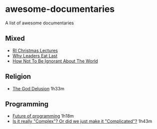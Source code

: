 # awesome-documentaries
A list of awesome documentaries

## Mixed
- [RI Christmas Lectures](http://richannel.org/christmas-lectures)
- [Why Leaders Eat Last](https://www.youtube.com/watch?v=ReRcHdeUG9Y&t=62s)
- [How Not To Be Ignorant About The World](https://www.ted.com/talks/hans_and_ola_rosling_how_not_to_be_ignorant_about_the_world#t-534170)

## Religion
- [The God Delusion](https://www.youtube.com/watch?v=9FiHRVb_uE0) 1h33m

## Programming
- [Future of programming](https://www.youtube.com/watch?v=ecIWPzGEbFc&list=PLcr1-V2ySv4Tf_xSLj2MbQZr78fUVQAua) 1h18m
- [Is it really "Complex"? Or did we just make it "Complicated"?](https://www.youtube.com/watch?v=ubaX1Smg6pY) 1h43m
